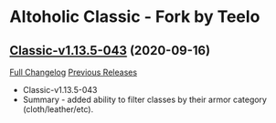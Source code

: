 # Altoholic Classic - Fork by Teelo

## [Classic-v1.13.5-043](https://github.com/teelolws/Altoholic-Classic/tree/Classic-v1.13.5-043) (2020-09-16)
[Full Changelog](https://github.com/teelolws/Altoholic-Classic/compare/Classic-v1.13.5-042...Classic-v1.13.5-043) [Previous Releases](https://github.com/teelolws/Altoholic-Classic/releases)

- Classic-v1.13.5-043  
- Summary - added ability to filter classes by their armor category (cloth/leather/etc).  
